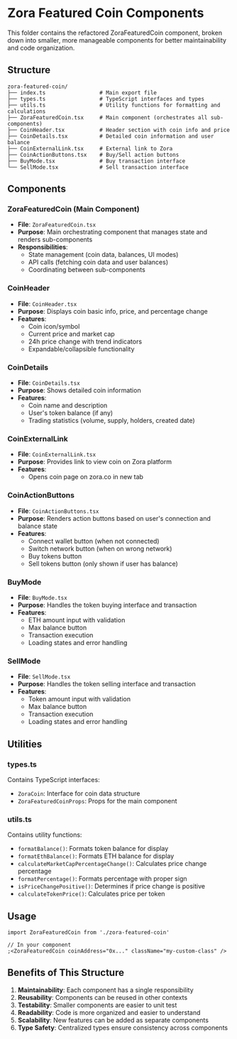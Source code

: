 # Zora Featured Coin Components

This folder contains the refactored ZoraFeaturedCoin component, broken down into smaller, more manageable components for better maintainability and code organization.

## Structure

```
zora-featured-coin/
├── index.ts                 # Main export file
├── types.ts                 # TypeScript interfaces and types
├── utils.ts                 # Utility functions for formatting and calculations
├── ZoraFeaturedCoin.tsx     # Main component (orchestrates all sub-components)
├── CoinHeader.tsx           # Header section with coin info and price
├── CoinDetails.tsx          # Detailed coin information and user balance
├── CoinExternalLink.tsx     # External link to Zora
├── CoinActionButtons.tsx    # Buy/Sell action buttons
├── BuyMode.tsx              # Buy transaction interface
└── SellMode.tsx             # Sell transaction interface
```

## Components

### ZoraFeaturedCoin (Main Component)

- **File**: `ZoraFeaturedCoin.tsx`
- **Purpose**: Main orchestrating component that manages state and renders sub-components
- **Responsibilities**:
  - State management (coin data, balances, UI modes)
  - API calls (fetching coin data and user balances)
  - Coordinating between sub-components

### CoinHeader

- **File**: `CoinHeader.tsx`
- **Purpose**: Displays coin basic info, price, and percentage change
- **Features**:
  - Coin icon/symbol
  - Current price and market cap
  - 24h price change with trend indicators
  - Expandable/collapsible functionality

### CoinDetails

- **File**: `CoinDetails.tsx`
- **Purpose**: Shows detailed coin information
- **Features**:
  - Coin name and description
  - User's token balance (if any)
  - Trading statistics (volume, supply, holders, created date)

### CoinExternalLink

- **File**: `CoinExternalLink.tsx`
- **Purpose**: Provides link to view coin on Zora platform
- **Features**:
  - Opens coin page on zora.co in new tab

### CoinActionButtons

- **File**: `CoinActionButtons.tsx`
- **Purpose**: Renders action buttons based on user's connection and balance state
- **Features**:
  - Connect wallet button (when not connected)
  - Switch network button (when on wrong network)
  - Buy tokens button
  - Sell tokens button (only shown if user has balance)

### BuyMode

- **File**: `BuyMode.tsx`
- **Purpose**: Handles the token buying interface and transaction
- **Features**:
  - ETH amount input with validation
  - Max balance button
  - Transaction execution
  - Loading states and error handling

### SellMode

- **File**: `SellMode.tsx`
- **Purpose**: Handles the token selling interface and transaction
- **Features**:
  - Token amount input with validation
  - Max balance button
  - Transaction execution
  - Loading states and error handling

## Utilities

### types.ts

Contains TypeScript interfaces:

- `ZoraCoin`: Interface for coin data structure
- `ZoraFeaturedCoinProps`: Props for the main component

### utils.ts

Contains utility functions:

- `formatBalance()`: Formats token balance for display
- `formatEthBalance()`: Formats ETH balance for display
- `calculateMarketCapPercentageChange()`: Calculates price change percentage
- `formatPercentage()`: Formats percentage with proper sign
- `isPriceChangePositive()`: Determines if price change is positive
- `calculateTokenPrice()`: Calculates price per token

## Usage

```tsx
import ZoraFeaturedCoin from './zora-featured-coin'

// In your component
;<ZoraFeaturedCoin coinAddress="0x..." className="my-custom-class" />
```

## Benefits of This Structure

1. **Maintainability**: Each component has a single responsibility
2. **Reusability**: Components can be reused in other contexts
3. **Testability**: Smaller components are easier to unit test
4. **Readability**: Code is more organized and easier to understand
5. **Scalability**: New features can be added as separate components
6. **Type Safety**: Centralized types ensure consistency across components
